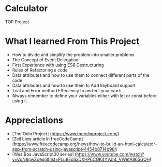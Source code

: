 # Calculator
TOP Project

# What I learned From This Project
 - How to divide and simplify the problem into smaller problems
 - The Concept of Event Delegation
 - First Experience with using ES6 Destructuring
 - Rules of Refactoring a code
 - Data attributes and how to use them to connect different parts of the code
 - Data attributes and how to use them to Add keyboard support
 - Trial and Error method Effeciency to perfect your work
 - Always remember to define your variables either with let or const before using it.

# Appreciations
  - [The Odin Project] (https://www.theodinproject.com/)
  - [Zell Liew article in freeCodeCamp] (https://www.freecodecamp.org/news/how-to-build-an-html-calculator-app-from-scratch-using-javascript-4454b8714b98/)
  - [Wes Bos JavaScript30 series] (https://www.youtube.com/watch?v=VuN8qwZoego&list=PLu8EoSxDXHP6CGK4YVJhL_VWetA865GOH)
